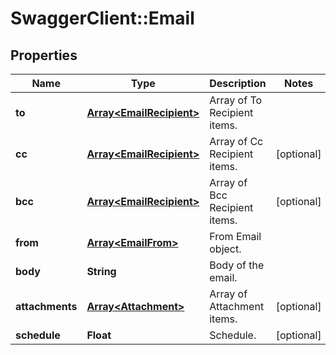 # SwaggerClient::Email

## Properties
Name | Type | Description | Notes
------------ | ------------- | ------------- | -------------
**to** | [**Array&lt;EmailRecipient&gt;**](EmailRecipient.md) | Array of To Recipient items. | 
**cc** | [**Array&lt;EmailRecipient&gt;**](EmailRecipient.md) | Array of Cc Recipient items. | [optional] 
**bcc** | [**Array&lt;EmailRecipient&gt;**](EmailRecipient.md) | Array of Bcc Recipient items. | [optional] 
**from** | [**Array&lt;EmailFrom&gt;**](EmailFrom.md) | From Email object. | 
**body** | **String** | Body of the email. | 
**attachments** | [**Array&lt;Attachment&gt;**](Attachment.md) | Array of Attachment items. | [optional] 
**schedule** | **Float** | Schedule. | [optional] 


